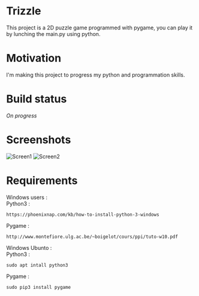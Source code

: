 # Trizzle

This project is a  2D puzzle game programmed with pygame, you can play it by lunching the main.py using python.

# Motivation

I'm making this project to progress my python and programmation skills.

# Build status

*On progress*

# Screenshots

![Screen1](https://i.ibb.co/pQf5Xr2/screen1.png) ![Screen2](https://i.ibb.co/LNyZBdq/screen2.png)

# Requirements

Windows users : \
Python3 :
```
https://phoenixnap.com/kb/how-to-install-python-3-windows
```
Pygame :
```
http://www.montefiore.ulg.ac.be/~boigelot/cours/ppi/tuto-w10.pdf
```
Windows Ubunto : \
Python3 :
```
sudo apt intall python3
```
Pygame :
```
sudo pip3 install pygame
```
